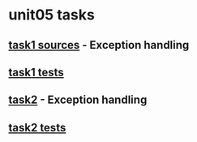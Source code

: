 # unit05 tasks

## [task1 sources](https://github.com/bvvvd/epamHW/tree/master/unit05/src/main/java/com/epam/java/se/task1) - Exception handling
## [task1 tests](https://github.com/bvvvd/epamHW/tree/master/unit05/src/test/java/com/epam/java/se/task1)
## [task2](https://github.com/bvvvd/epamHW/tree/master/unit05/src/main/java/com/epam/java/se/task2) - Exception handling
## [task2 tests](https://github.com/bvvvd/epamHW/tree/master/unit05/src/test/java/com/epam/java/se/task2)
